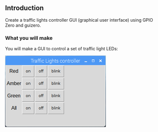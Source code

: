 ## Introduction

Create a traffic lights controller GUI (graphical user interface) using GPIO Zero and guizero.

### What you will make

You will make a GUI to control a set of traffic light LEDs:

![](images/guizero-4.png)